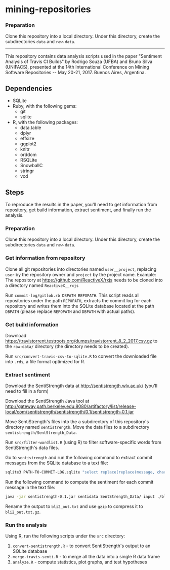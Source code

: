 # mining-repositories

### Preparation

Clone this repository into a local directory. Under this directory, create the subdirectories `data` and `raw-data`.


------



This repository contains data analysis scripts used in the paper "Sentiment Analysis of Travis CI Builds" by Rodrigo Souza (UFBA) and Bruno Silva (UNIFACS), presented at the 14th International Conference on Mining Software Repositories -- May 20-21, 2017. Buenos Aires, Argentina.

## Dependencies

- SQLite
- Ruby, with the following gems:
    - git
    - sqlite
- R, with the following packages: 
    - data.table
    - dplyr
    - effsize
    - ggplot2
    - knitr
    - orddom
    - RSQLite
    - SnowballC
    - stringr
    - vcd

## Steps

To reproduce the results in the paper, you'll need to get information from repository, get build information, extract sentiment, and finally run the analysis.

### Preparation

Clone this repository into a local directory. Under this directory, create the subdirectories `data` and `raw-data`.

### Get information from repository

Clone all git repositories into directories named `user__project`, replacing `user` by the repository owner and `project` by the project name. Example: The repository at <https://github.com/ReactiveX/rxjs> needs to be cloned into a directory named `ReactiveX__rxjs`

Run `commit-log/gitlob.rb DBPATH REPOPATH`. This script reads all repositories under the path `REPOPATH`, extracts the commit log for each repository and writes them into the SQLite database located at the path `DBPATH` (please replace `REPOPATH` and `DBPATH` with actual paths).

### Get build information

Download <https://travistorrent.testroots.org/dumps/travistorrent_8_2_2017.csv.gz> to the `raw-data/` directory (the directory needs to be created).

Run `src/convert-travis-csv-to-sqlite.R` to convert the downloaded file into `.rds`, a file format optimized for R.

### Extract sentiment

Download the SentiStrength data at <http://sentistrength.wlv.ac.uk/> (you'll need to fill in a form)

Download the SentiStrength Java tool at <http://gateway.path.berkeley.edu:8080/artifactory/list/release-local/com/sentistrength/sentistrength/0.1/sentistrength-0.1.jar>

Move SentiStrength's files into the a subdirectory of this repository's directory named `sentistrength`. Move the data files to a subdirectory `sentistrength/SentStrength_Data`.

Run `src/filter-wordlist.R` (using R) to filter software-specific words from SentiStrength's data files.

Go to `sentistrength` and run the following command to extract commit messages from the SQLite database to a text file:

```bash
sqlite3 PATH-TO-COMMIT-LOG.sqlite "select replace(replace(message, char(13), ' '), char(10), ' ') from commits order by project, sha;" > bli
```

Run the following command to compute the sentiment for each commit message in the text file:

```bash
java -jar sentistrength-0.1.jar sentidata SentStrength_Data/ input ./bli explain
```

Rename the output to `bli2_out.txt` and use `gzip` to compress it to `bli2_out.txt.gz`.

### Run the analysis

Using R, run the following scripts under the `src` directory:

1. `convert-sentistrength.R` - to convert SentiStrength's output to an SQLite database
2. `merge-travis-senti.R` - to merge all the data into a single R data frame
3. `analyze.R` - compute statistics, plot graphs, and test hypotheses
